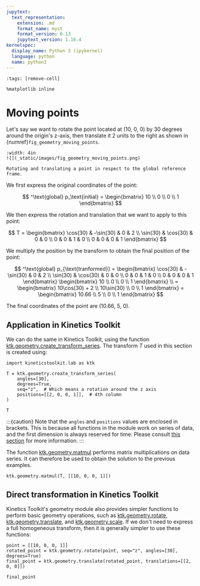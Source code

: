 ```yaml
---
jupytext:
  text_representation:
    extension: .md
    format_name: myst
    format_version: 0.13
    jupytext_version: 1.16.4
kernelspec:
  display_name: Python 3 (ipykernel)
  language: python
  name: python3
---
```


```{code-cell} ipython3
:tags: [remove-cell]

%matplotlib inline
```

# Moving points

Let's say we want to rotate the point located at (10, 0, 0) by 30 degrees around the origin's z-axis, then translate it 2 units to the right as shown in {numref}`fig_geometry_moving_points`.

```{figure-md} fig_geometry_moving_points
:width: 4in
![](_static/images/fig_geometry_moving_points.png)

Rotating and translating a point in respect to the global reference frame.
```

We first express the original coordinates of the point:

$$
^\text{global} p_\text{initial} =
\begin{bmatrix}
10 \\ 0 \\ 0 \\ 1
\end{bmatrix}
$$

We then express the rotation and translation that we want to apply to this point:

$$
T =
\begin{bmatrix}
\cos(30) & -\sin(30) & 0 & 2 \\
\sin(30) & \cos(30) & 0 & 0 \\
0 & 0 & 1 & 0 \\
0 & 0 & 0 & 1
\end{bmatrix}
$$

We multiply the position by the transform to obtain the final position of the point:

$$
^\text{global} p_{\text{tranformed}} =
\begin{bmatrix}
\cos(30) & -\sin(30) & 0 & 2 \\
\sin(30) & \cos(30) & 0 & 0 \\
0 & 0 & 1 & 0 \\
0 & 0 & 0 & 1
\end{bmatrix}
\begin{bmatrix} 10 \\ 0 \\ 0 \\ 1 \end{bmatrix} \\ =
\begin{bmatrix} 10\cos(30) + 2 \\ 10\sin(30) \\ 0 \\ 1 \end{bmatrix} =
\begin{bmatrix} 10.66 \\ 5 \\ 0 \\ 1 \end{bmatrix}
$$

The final coordinates of the point are (10.66, 5, 0).


## Application in Kinetics Toolkit

We can do the same in Kinetics Toolkit, using the function [ktk.geometry.create_transform_series](api/ktk.geometry.create_transform_series.rst). The transform $T$ used in this section is created using:

```{code-cell} ipython3
import kineticstoolkit.lab as ktk

T = ktk.geometry.create_transform_series(
    angles=[30],
    degrees=True,
    seq="z",  # Which means a rotation around the z axis
    positions=[[2, 0, 0, 1]],  # 4th column
)

T
```

:::{caution}
Note that the `angles` and `positions` values are enclosed in brackets. This is because all functions in the [](api/ktk.geometry.rst) module work on series of data, and the first dimension is always reserved for time. Please consult [this section](geometry_dimension_conventions.md) for more information.
:::

The function [ktk.geometry.matmul](api/ktk.geometry.matmul.rst) performs matrix multiplications on data series. It can therefore be used to obtain the solution to the previous examples.

```{code-cell} ipython3
ktk.geometry.matmul(T, [[10, 0, 0, 1]])
```

## Direct transformation in Kinetics Toolkit

Kinetics Toolkit's geometry module also provides simpler functions to perform basic geometry operations, such as [ktk.geometry.rotate](api/ktk.geometry.rotate.rst), [ktk.geometry.translate](api/ktk.geometry.translate.rst), and [ktk.geometry.scale](api/ktk.geometry.scale.rst). If we don't need to express a full homogeneous transform, then it is generally simpler to use these functions:

```{code-cell} ipython3
point = [[10, 0, 0, 1]]
rotated_point = ktk.geometry.rotate(point, seq="z", angles=[30], degrees=True)
final_point = ktk.geometry.translate(rotated_point, translations=[[2, 0, 0]])

final_point
```

